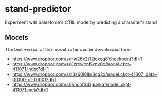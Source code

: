 # stand-predictor
Experiment with Salesforce's CTRL model by predicting a character's stand

## Models
The best version of this model so far can be downloaded here.
* https://www.dropbox.com/s/mw26x2t32ioxeq8/checkpoint?dl=1
* https://www.dropbox.com/s/j0zrowcnf9xny0o/model.ckpt-413071.index?dl=1
* https://www.dropbox.com/s/b3z60l8lkn3cg2x/model.ckpt-413071.data-00000-of-00001?dl=1
* https://www.dropbox.com/s/jwncnf349guyka1/model.ckpt-413071.meta?dl=1
